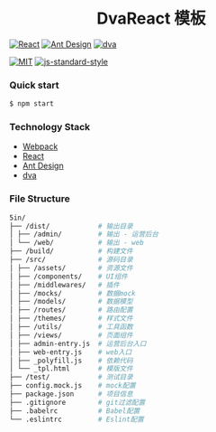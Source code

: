 <div align="center">
<h1>DvaReact 模板</h1>
</div>

[![React](https://img.shields.io/badge/react-^15.6.1-brightgreen.svg?style=flat-square)](https://github.com/facebook/react)
[![Ant Design](https://img.shields.io/badge/ant--design-^2.11.2-yellowgreen.svg?style=flat-square)](https://github.com/ant-design/ant-design)
[![dva](https://img.shields.io/badge/dva-^2.0.1-orange.svg?style=flat-square)](https://github.com/dvajs/dva)

[![MIT](https://img.shields.io/dub/l/vibe-d.svg?style=flat-square)](http://opensource.org/licenses/MIT)
[![js-standard-style](https://img.shields.io/badge/code%20style-standard-brightgreen.svg)](http://standardjs.com)

### Quick start

```bash
$ npm start 
```

### Technology Stack

* [Webpack](https://webpack.js.org/)
* [React](https://doc.react-china.org/)
* [Ant Design](https://ant.design/docs/react/introduce-cn)
* [dva](https://github.com/dvajs/dva)

### File Structure 

```bash
5in/
├── /dist/            # 输出目录
│ ├── /admin/         # 输出 - 运营后台
│ └── /web/           # 输出 - web
├── /build/           # 构建文件
├── /src/             # 源码目录
│ ├── /assets/        # 资源文件
│ ├── /components/    # UI组件
│ ├── /middlewares/   # 插件
│ ├── /mocks/         # 数据mock
│ ├── /models/        # 数据模型
│ ├── /routes/        # 路由配置
│ ├── /themes/        # 样式文件
│ ├── /utils/         # 工具函数
│ ├── /views/         # 页面组件
│ ├── admin-entry.js  # 运营后台入口
│ ├── web-entry.js    # web入口
│ ├── _polyfill.js    # 依赖代码
│ └── _tpl.html       # 模版文件
├── /test/            # 测试目录
├── config.mock.js    # mock配置
├── package.json      # 项目信息
├── .gitignore        # git过滤配置
├── .babelrc          # Babel配置
└── .eslintrc         # Eslint配置
```
